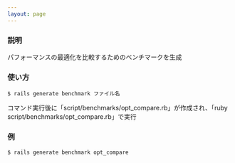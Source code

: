 ```yaml
---
layout: page
---
```


### 説明

パフォーマンスの最適化を比較するためのベンチマークを生成

### 使い方

    $ rails generate benchmark ファイル名

コマンド実行後に「script/benchmarks/opt_compare.rb」が作成され、「ruby script/benchmarks/opt_compare.rb」で実行

### 例

    $ rails generate benchmark opt_compare
